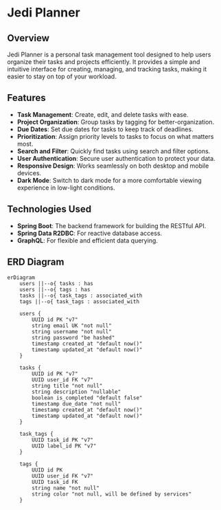 # Jedi Planner

## Overview
Jedi Planner is a personal task management tool designed to help users organize their tasks and projects efficiently. It provides a simple and intuitive interface for creating, managing, and tracking tasks, making it easier to stay on top of your workload.

## Features
- **Task Management**: Create, edit, and delete tasks with ease.
- **Project Organization**: Group tasks by tagging for better-organization.
- **Due Dates**: Set due dates for tasks to keep track of deadlines.
- **Prioritization**: Assign priority levels to tasks to focus on what matters most.
- **Search and Filter**: Quickly find tasks using search and filter options.
- **User Authentication**: Secure user authentication to protect your data.
- **Responsive Design**: Works seamlessly on both desktop and mobile devices.
- **Dark Mode**: Switch to dark mode for a more comfortable viewing experience in low-light conditions.

## Technologies Used
- **Spring Boot**: The backend framework for building the RESTful API.
- **Spring Data R2DBC**: For reactive database access.
- **GraphQL**: For flexible and efficient data querying.

## ERD Diagram
```mermaid
erDiagram
    users ||--o{ tasks : has
    users ||--o{ tags : has
    tasks ||--o{ task_tags : associated_with
    tags ||--o{ task_tags : associated_with
    
    users {
        UUID id PK "v7"
        string email UK "not null"
        string username "not null"
        string password "be hashed"
        timestamp created_at "default now()"
        timestamp updated_at "default now()"
    }

    tasks {
        UUID id PK "v7"
        UUID user_id FK "v7"
        string title "not null"
        string description "nullable"
        boolean is_completed "default false"
        timestamp due_date "not null"
        timestamp created_at "default now()"
        timestamp updated_at "default now()"
    }
    
    task_tags {
        UUID task_id PK "v7"
        UUID label_id PK "v7"
    }

    tags {
        UUID id PK
        UUID user_id FK "v7"
        UUID task_id FK
        string name "not null"
        string color "not null, will be defined by services"
    }